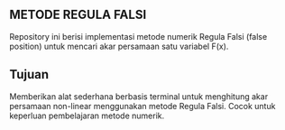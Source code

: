 **METODE REGULA FALSI**
-----------------------
Repository ini berisi implementasi metode numerik Regula Falsi (false position) untuk mencari akar persamaan satu variabel F(x).

Tujuan
-------
Memberikan alat sederhana berbasis terminal untuk menghitung akar persamaan non-linear menggunakan metode Regula Falsi. Cocok untuk keperluan pembelajaran metode numerik.
